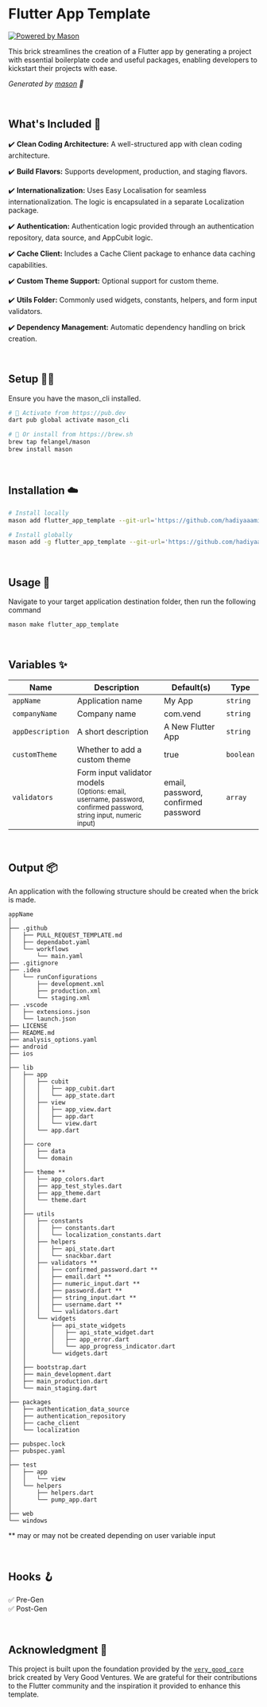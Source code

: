 # Flutter App Template

[![Powered by Mason](https://img.shields.io/endpoint?url=https%3A%2F%2Ftinyurl.com%2Fmason-badge)](https://github.com/felangel/mason)

This brick streamlines the creation of a Flutter app by generating a project with essential boilerplate code and useful packages, enabling developers to kickstart their projects with ease.

_Generated by [mason][1] 🧱_


<br>

## What's Included 🌟

✔️ **Clean Coding Architecture:** A well-structured app with clean coding architecture.

✔️ **Build Flavors:** Supports development, production, and staging flavors.

✔️ **Internationalization:** Uses Easy Localisation for seamless internationalization. The logic is encapsulated in a separate Localization package.

✔️ **Authentication:** Authentication logic provided through an authentication repository, data source, and AppCubit logic.

✔️ **Cache Client:** Includes a Cache Client package to enhance data caching capabilities.

✔️ **Custom Theme Support:** Optional support for custom theme.

✔️ **Utils Folder:** Commonly used widgets, constants, helpers, and form input validators.

✔️ **Dependency Management:** Automatic dependency handling on brick creation.

<br>

## Setup 🧑‍💻
Ensure you have the mason_cli installed.

```sh
# 🎯 Activate from https://pub.dev
dart pub global activate mason_cli
```
```sh
# 🍺 Or install from https://brew.sh
brew tap felangel/mason
brew install mason
```

<br>

## Installation ☁️

```sh
# Install locally
mason add flutter_app_template --git-url='https://github.com/hadiyaaamir/mason-bricks.git' --git-path='bricks/flutter_app_template'
```
```sh
# Install globally
mason add -g flutter_app_template --git-url='https://github.com/hadiyaaamir/mason-bricks.git' --git-path='bricks/flutter_app_template'
```

<br>

## Usage 🚀
Navigate to your target application destination folder, then run the following command
```sh
mason make flutter_app_template
```
<br>

## Variables ✨

| Name            | Description                  | Default(s)    | Type     |
|-----------------|------------------------------|---------------|----------|
| `appName`       | Application name             | My App        | `string` |
| `companyName`   | Company name                 | com.vend       | `string` |
| `appDescription`| A short description          | A New Flutter App | `string` |
| `customTheme`   | Whether to add a custom theme| true          | `boolean` |
| `validators`    | Form input validator models <br> <sub>(Options: email, username, password, confirmed password, string input, numeric input)</sub> | email, password, confirmed password | `array` |


<br>

## Output 📦

An application with the following structure should be created when the brick is made.

```
appName
│
├── .github
│   ├── PULL_REQUEST_TEMPLATE.md
│   ├── dependabot.yaml
│   └── workflows
│       └── main.yaml
├── .gitignore
├── .idea
│   └── runConfigurations
│       ├── development.xml
│       ├── production.xml
│       └── staging.xml
├── .vscode
│   ├── extensions.json
│   └── launch.json
├── LICENSE
├── README.md
├── analysis_options.yaml
├── android
├── ios
│
├── lib
│   ├── app
│   │   ├── cubit
│   │   │   ├── app_cubit.dart
│   │   │   └── app_state.dart
│   │   ├── view
│   │   │   ├── app_view.dart
│   │   │   ├── app.dart
│   │   │   └── view.dart
│   │   └── app.dart
│   │   
│   ├── core
│   │   ├── data
│   │   └── domain
│   │   
│   ├── theme **
│   │   ├── app_colors.dart
│   │   ├── app_test_styles.dart
│   │   ├── app_theme.dart
│   │   └── theme.dart
│   │   
│   ├── utils
│   │   ├── constants
│   │   │   ├── constants.dart
│   │   │   └── localization_constants.dart
│   │   ├── helpers
│   │   │   ├── api_state.dart
│   │   │   └── snackbar.dart
│   │   ├── validators **
│   │   │   ├── confirmed_password.dart **
│   │   │   ├── email.dart **
│   │   │   ├── numeric_input.dart **
│   │   │   ├── password.dart **
│   │   │   ├── string_input.dart **
│   │   │   ├── username.dart **
│   │   │   └── validators.dart 
│   │   └── widgets
│   │       ├── api_state_widgets
│   │       │   ├── api_state_widget.dart
│   │       │   ├── app_error.dart
│   │       │   └── app_progress_indicator.dart
│   │       └── widgets.dart 
│   │   
│   ├── bootstrap.dart
│   ├── main_development.dart
│   ├── main_production.dart
│   └── main_staging.dart
│
├── packages
│   ├── authentication_data_source
│   ├── authentication_repository
│   ├── cache_client
│   └── localization
│
├── pubspec.lock
├── pubspec.yaml
│
├── test
│   ├── app
│   │   └── view
│   └── helpers
│       ├── helpers.dart
│       └── pump_app.dart
│
├── web
└── windows 

```
** may or may not be created depending on user variable input

<br>

## Hooks 🪝
✅ Pre-Gen <br> 
✅ Post-Gen

<br>

## Acknowledgment 🙏

This project is built upon the foundation provided by the [`very_good_core`](https://brickhub.dev/bricks/very_good_core) brick created by Very Good Ventures. We are grateful for their contributions to the Flutter community and the inspiration it provided to enhance this template.




[1]: https://github.com/felangel/mason
